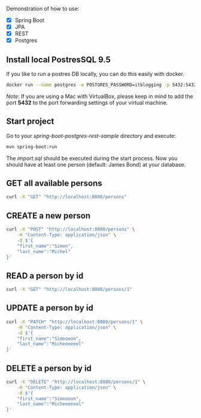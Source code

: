 
Demonstration of how to use:
- [x] Spring Boot
- [x] JPA
- [x] REST
- [x] Postgres

## Install local PostresSQL 9.5
If you like to run a postres DB locally, you can do this easily with  docker.

```bash
docker run --name postgres -e POSTGRES_PASSWORD=itblogging -p 5432:5432 -d postgres:9.5
```

*Note*: If you are using a Mac with VirtualBox, please keep in mind to add the port **5432** to the port forwarding settings of your virtual machine.

## Start project
Go to your *spring-boot-postgres-rest-sample* directory and execute:
```bash
mvn spring-boot:run
```

The *import.sql* should be executed during the start process. Now you should have at least one person (default: James Bond) at your database.

## GET all available persons
```bash
curl -X "GET" "http://localhost:8080/persons"
```

## CREATE a new person
```bash
curl -X "POST" "http://localhost:8080/persons" \
	-H "Content-Type: application/json" \
	-d $'{
	"first_name":"Simon",
	"last_name":"Michel"
}'
```

## READ a person by id
```bash
curl -X "GET" "http://localhost:8080/persons/1"
```

## UPDATE a person by id
```bash
curl -X "PATCH" "http://localhost:8080/persons/1" \
	-H "Content-Type: application/json" \
	-d $'{
	"first_name":"Simoooon",
	"last_name":"Micheeeeeel"
}'
```

## DELETE a person by id
```bash
curl -X "DELETE" "http://localhost:8080/persons/1" \
	-H "Content-Type: application/json" \
	-d $'{
	"first_name":"Simoooon",
	"last_name":"Micheeeeeel"
}'
```

